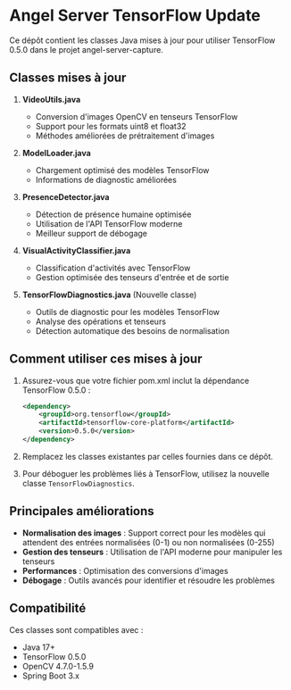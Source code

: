 # Angel Server TensorFlow Update

Ce dépôt contient les classes Java mises à jour pour utiliser TensorFlow 0.5.0 dans le projet angel-server-capture.

## Classes mises à jour

1. **VideoUtils.java**
   - Conversion d'images OpenCV en tenseurs TensorFlow
   - Support pour les formats uint8 et float32
   - Méthodes améliorées de prétraitement d'images

2. **ModelLoader.java**
   - Chargement optimisé des modèles TensorFlow
   - Informations de diagnostic améliorées

3. **PresenceDetector.java**
   - Détection de présence humaine optimisée
   - Utilisation de l'API TensorFlow moderne
   - Meilleur support de débogage

4. **VisualActivityClassifier.java**
   - Classification d'activités avec TensorFlow
   - Gestion optimisée des tenseurs d'entrée et de sortie

5. **TensorFlowDiagnostics.java** (Nouvelle classe)
   - Outils de diagnostic pour les modèles TensorFlow
   - Analyse des opérations et tenseurs
   - Détection automatique des besoins de normalisation

## Comment utiliser ces mises à jour

1. Assurez-vous que votre fichier pom.xml inclut la dépendance TensorFlow 0.5.0 :
   ```xml
   <dependency>
       <groupId>org.tensorflow</groupId>
       <artifactId>tensorflow-core-platform</artifactId>
       <version>0.5.0</version>
   </dependency>
   ```

2. Remplacez les classes existantes par celles fournies dans ce dépôt.

3. Pour déboguer les problèmes liés à TensorFlow, utilisez la nouvelle classe `TensorFlowDiagnostics`.

## Principales améliorations

- **Normalisation des images** : Support correct pour les modèles qui attendent des entrées normalisées (0-1) ou non normalisées (0-255)
- **Gestion des tenseurs** : Utilisation de l'API moderne pour manipuler les tenseurs
- **Performances** : Optimisation des conversions d'images
- **Débogage** : Outils avancés pour identifier et résoudre les problèmes

## Compatibilité

Ces classes sont compatibles avec :
- Java 17+
- TensorFlow 0.5.0
- OpenCV 4.7.0-1.5.9
- Spring Boot 3.x